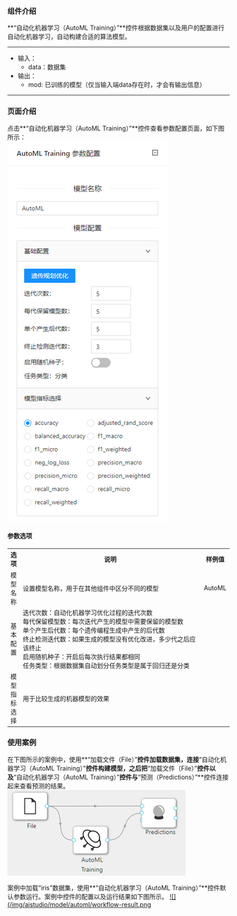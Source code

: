 ### 组件介绍
**“自动化机器学习（AutoML Training）”**控件根据数据集以及用户的配置进行自动化机器学习，自动构建合适的算法模型。
<hr/>

- 输入：
  - data：数据集
- 输出：
  - mod: 已训练的模型（仅当输入端data存在时，才会有输出信息）
<hr/>


### 页面介绍
点击**“自动化机器学习（AutoML Training）”**控件查看参数配置页面，如下图所示：  
[ ![](/img/aistudio/model/automl/param.png) ](/img/aistudio/model/automl/param.png)

#### 参数选项
<table>
  <tr>
    <th>选项</th>
    <th width="650">说明</th>
    <th>样例值</th>
  </tr>
  <tr>
      <td>模型名称</td> 
      <td>
      设置模型名称，用于在其他组件中区分不同的模型
      </td> 
      <td>AutoML</td>
  </tr>
  <tr>
      <td>基本配置</td> 
      <td>
      迭代次数：自动化机器学习优化过程的迭代次数 <br/>
      每代保留模型数：每次迭代产生的模型中需要保留的模型数<br/>
      单个产生后代数：每个遗传编程生成中产生的后代数<br/>
      终止检测迭代数：如果生成的模型没有优化改进，多少代之后应该终止<br/>
      启用随机种子：开启后每次执行结果都相同<br/>
      任务类型：根据数据集自动划分任务类型是属于回归还是分类
      </td> 
      <td></td>
  </tr>
  <tr>
      <td>模型指标选择</td> 
      <td>
      用于比较生成的机器模型的效果
      </td> 
      <td></td>
  </tr>
</table>

### 使用案例
在下图所示的案例中，使用**“加载文件（File）”**控件加载数据集，连接**“自动化机器学习（AutoML Training）”**控件构建模型，之后把**“加载文件（File）”**控件以及**“自动化机器学习（AutoML Training）”**控件与**“预测（Predictions）”**控件连接起来查看预测的结果。  
[ ![](/img/aistudio/model/automl/workflow.png) ](/img/aistudio/model/automl/workflow.png)

案例中加载“iris”数据集，使用**“自动化机器学习（AutoML Training）”**控件默认参数运行。案例中控件的配置以及运行结果如下图所示。
[ ![](/img/aistudio/model/automl/workflow-result.png ](/img/aistudio/model/automl/workflow-result.png)